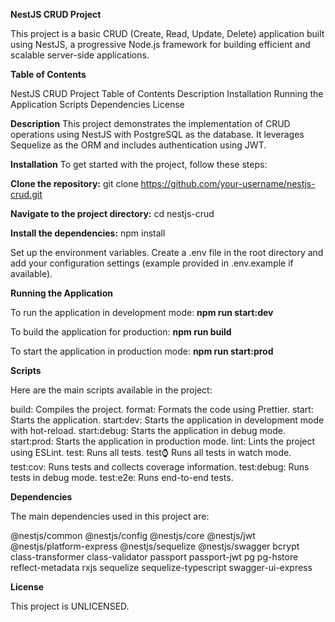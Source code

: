 **NestJS CRUD Project**

This project is a basic CRUD (Create, Read, Update, Delete) application built using NestJS, a progressive Node.js framework for building efficient and scalable server-side applications.

**Table of Contents**

NestJS CRUD Project
Table of Contents
Description
Installation
Running the Application
Scripts
Dependencies
License


**Description**
This project demonstrates the implementation of CRUD operations using NestJS with PostgreSQL as the database. It leverages Sequelize as the ORM and includes authentication using JWT.

**Installation**
To get started with the project, follow these steps:

**Clone the repository:**
git clone https://github.com/your-username/nestjs-crud.git

**Navigate to the project directory:**
cd nestjs-crud

**Install the dependencies:**
npm install

Set up the environment variables. Create a .env file in the root directory and add your configuration settings (example provided in .env.example if available).

**Running the Application**

To run the application in development mode:
**npm run start:dev**

To build the application for production:
**npm run build**

To start the application in production mode:
**npm run start:prod**

**Scripts**

Here are the main scripts available in the project:

build: Compiles the project.
format: Formats the code using Prettier.
start: Starts the application.
start:dev: Starts the application in development mode with hot-reload.
start:debug: Starts the application in debug mode.
start:prod: Starts the application in production mode.
lint: Lints the project using ESLint.
test: Runs all tests.
test:watch: Runs all tests in watch mode.
test:cov: Runs tests and collects coverage information.
test:debug: Runs tests in debug mode.
test:e2e: Runs end-to-end tests.

**Dependencies**

The main dependencies used in this project are:

@nestjs/common
@nestjs/config
@nestjs/core
@nestjs/jwt
@nestjs/platform-express
@nestjs/sequelize
@nestjs/swagger
bcrypt
class-transformer
class-validator
passport
passport-jwt
pg
pg-hstore
reflect-metadata
rxjs
sequelize
sequelize-typescript
swagger-ui-express

**License**

This project is UNLICENSED. 

